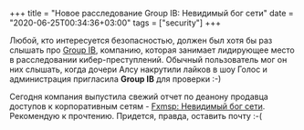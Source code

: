 +++
title = "Новое расследование Group IB: Невидимый бог сети"
date = "2020-06-25T00:34:36+03:00"
tags = ["security"]
+++

Любой, кто интересуется безопасностью, должен был хотя бы раз слышать про [Group IB](https://www.group-ib.ru/),
компанию, которая занимает лидирующее место в расследовании кибер-преступлений. Обычный пользователь мог он них слышать,
когда дочери Алсу накрутили лайков в шоу Голос и администрация пригласила **Group IB** для проверки :-)

Сегодня компания выпустила свежий отчет по деанону продавца доступов к корпоративным сетям - [Fxmsp: Невидимый бог сети](https://www.group-ib.ru/resources/threat-research/fxmsp-report.html).
Рекомендую к прочтению. Придется, правда, оставить почту :-(
